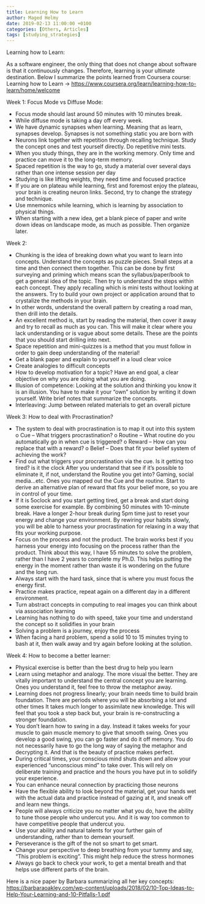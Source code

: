```yaml
---
title: Learning How to Learn
author: Maged Helmy
date: 2019-02-13 11:00:00 +0100
categories: [Others, Articles]
tags: [studying_strategies]
---
```


Learning how to Learn:

As a software engineer, the only thing that does not change about software is that it continuously changes. Therefore, learning is your ultimate destination. Below I summarize the points learned from Coursera course: Learning how to Learn -> https://www.coursera.org/learn/learning-how-to-learn/home/welcome

Week 1:
Focus Mode vs Diffuse Mode:
-	Focus mode should last around 50 minutes with 10 minutes break.
-	While diffuse mode is taking a day off every week.
-	We have dynamic synapses when learning. Meaning that as learn, synapses develop. Synapses is not something static you are born with
-	Neurons link together with repetition through recalling technique. Study the concept ones and test yourself directly. Do repetitive mini tests.
-	When you study things, they are in the working memory. Only time and practice can move it to the long-term memory.
-	Spaced repetition is the way to go, study a material over several days rather than one intense session per day
-	Studying is like lifting weights, they need time and focused practice
-	If you are on plateau while learning, first and foremost enjoy the plateau, your brain is creating neuron links. Second, try to change the strategy and technique.
-	Use mnemonics while learning, which is learning by association to physical things.
-	When starting with a new idea, get a blank piece of paper and write down ideas on landscape mode, as much as possible. Then organize later.

Week 2:
-	Chunking is the idea of breaking down what you want to learn into concepts. Understand the concepts as puzzle pieces. Small steps at a time and then connect them together. This can be done by first surveying and priming which means scan the syllabus/paper/book to get a general idea of the topic. Then try to understand the steps within each concept. They apply recalling which is mini tests without looking at the answers. Try to build your own project or application around that to crystalize the methods in your brain.
-	In other words, understand the overall pattern by creating a road man, then drill into the details.
-	An excellent method is, start by reading the material, then cover it away and try to recall as much as you can. This will make it clear where you lack understanding or is vague about some details. These are the points that you should start drilling into next.
-	Space repetition and mini-quizzes is a method that you must follow in order to gain deep understanding of the material!
-	 Get a blank paper and explain to yourself in a loud clear voice
-	Create analogies to difficult concepts
-	How to develop motivation for a topic? Have an end goal, a clear objective on why you are doing what you are doing.
-	Illusion of competence: Looking at the solution and thinking you know it is an illusion. You have to make it your “own” solution by writing it down yourself. Write brief notes that summarize the concepts.
-	Interleaving: Jump between related materials to get an overall picture

Week 3:
How to deal with Procrastination?
-	The system to deal with procrastination is to map it out into this system
o	Cue – What triggers procrastination?
o	Routine – What routine do you automatically go in when cue is triggered?
o	Reward – How can you replace that with a reward?
o	Belief – Does that fit your belief system of achieving the work?
-	Find out what triggers your procrastination via the cue. Is it getting too tired? is it the clock After you understand that see if it’s possible to eliminate it, if not, understand the Routine you get into? Gaming, social media…etc. Ones you mapped out the Cue and the routine. Start to derive an alternative plan of reward that fits your belief more, so you are in control of your time.
-	If it is 5oclock and you start getting tired, get a break and start doing some exercise for example. By combining 50 minutes with 10-minute break. Have a longer 2-hour break during 5pm time just to reset your energy and change your environment. By rewiring your habits slowly, you will be able to harness your procrastination for relaxing in a way that fits your working purpose.
-	Focus on the process and not the product. The brain works best if you harness your energy into focusing on the process rather than the product. Think about this way, I have 55 minutes to solve the problem, rather than I have 2 years to complete my Ph.D. This helps putting the energy in the moment rather than waste it is wondering on the future and the long run.
-	Always start with the hard task, since that is where you must focus the energy first.
-	Practice makes practice, repeat again on a different day in a different environment.
-	Turn abstract concepts in computing to real images you can think about via association learning
-	Learning has nothing to do with speed, take your time and understand the concept so it solidifies in your brain
-	Solving a problem is a journey, enjoy the process
-	When facing a hard problem, spend a solid 10 to 15 minutes trying to bash at it, then walk away and try again before looking at the solution.

Week 4:
How to become a better learner:
-	Physical exercise is better than the best drug to help you learn
-	Learn using metaphor and analogy. The more visual the better. They are vitally important to understand the central concept you are learning. Ones you understand it, feel free to throw the metaphor away.
-	Learning does not progress linearly; your brain needs time to build brain foundation. There are periods where you will be absorbing a lot and other times It takes much longer to assimilate new knowledge. This will feel that you took a step back but, your brain is re-constructing a stronger foundation.
-	You don’t learn how to swing in a day. Instead it takes weeks for your muscle to gain muscle memory to give that smooth swing. Ones you develop a good swing, you can go faster and do it off memory. You do not necessarily have to go the long way of saying the metaphor and decrypting it. And that is the beauty of practice makes perfect.
-	During critical times, your conscious mind shuts down and allow your experienced “unconscious mind” to take over. This will rely on deliberate training and practice and the hours you have put in to solidify your experience.
-	You can enhance neural connection by practicing those neurons
-	Have the flexible ability to look beyond the material, get your hands wet with the actual data and practice instead of gazing at it, and sneak off and learn new things.
-	People will always criticize you no matter what you do, have the ability to tune those people who undercut you. And it is way too common to have competitive people that undercut you.
-	Use your ability and natural talents for your further gain of understanding, rather than to demean yourself.
-	Perseverance is the gift of the not so smart to get smart.
-	Change your perspective to deep breathing from your tummy and say, “This problem is exciting”. This might help reduce the stress hormones
-	Always go back to check your work, to get a mental breath and that helps use different parts of the brain.


Here is a nice paper by Barbara summarizing all her key concepts:
https://barbaraoakley.com/wp-content/uploads/2018/02/10-Top-Ideas-to-Help-Your-Learning-and-10-Pitfalls-1.pdf
